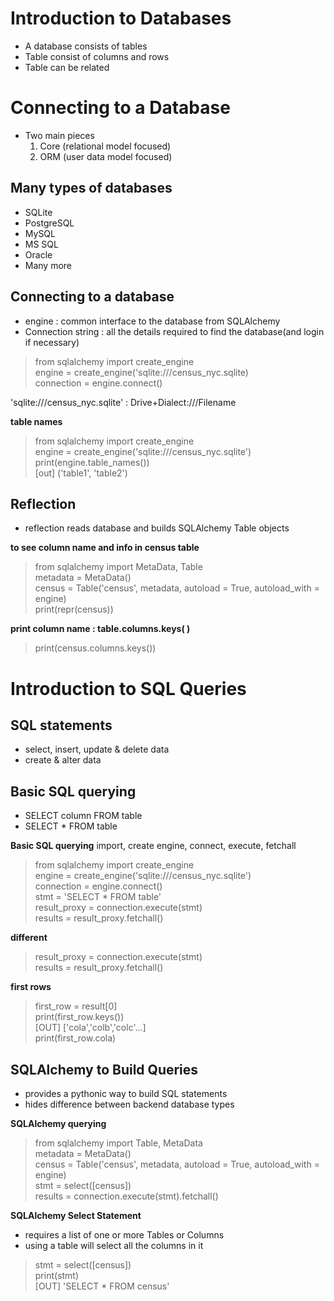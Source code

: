 # Introduction to Databases

- A database consists of tables
- Table consist of columns and rows
- Table can be related

# Connecting to a Database
- Two main pieces
  1. Core (relational model focused)
  2. ORM (user data model focused)

## Many types of databases
- SQLite
- PostgreSQL
- MySQL
- MS SQL
- Oracle
- Many more

## Connecting to a database
- engine : common interface to the database from SQLAlchemy
- Connection string : all the details required to find the database(and login if necessary)
  
> from sqlalchemy import create_engine  
> engine = create_engine('sqlite:///census_nyc.sqlite)  
> connection = engine.connect()

'sqlite:///census_nyc.sqlite' : Drive+Dialect:///Filename

__table names__
> from sqlalchemy import create_engine  
> engine = create_engine('sqlite:///census_nyc.sqlite')  
> print(engine.table_names())  
> [out] ('table1', 'table2')

## Reflection
- reflection reads database and builds SQLAlchemy Table objects
  
__to see column name and info in census table__
> from sqlalchemy import MetaData, Table  
> metadata = MetaData()  
> census = Table('census', metadata, autoload = True, autoload_with = engine)  
> print(repr(census))  

__print column name : table.columns.keys( )__
> print(census.columns.keys())

# Introduction to SQL Queries
## SQL statements
- select, insert, update & delete data
- create & alter data

## Basic SQL querying
- SELECT column FROM table
- SELECT * FROM table

__Basic SQL querying__
import, create engine, connect, execute, fetchall
> from sqlalchemy import create_engine  
> engine = create_engine('sqlite:///census_nyc.sqlite')  
> connection = engine.connect()  
> stmt = 'SELECT * FROM table'  
> result_proxy = connection.execute(stmt)  
> results = result_proxy.fetchall()

__different__
> result_proxy = connection.execute(stmt)  
> results = result_proxy.fetchall()

__first rows__
> first_row = result[0]  
> print(first_row.keys())  
[OUT] ['cola','colb','colc'...]  
> print(first_row.cola)

## SQLAlchemy to Build Queries
- provides a pythonic way to build SQL statements
- hides difference between backend database types

__SQLAlchemy querying__
> from sqlalchemy import Table, MetaData  
> metadata = MetaData()  
> census = Table('census', metadata, autoload = True, autoload_with = engine)  
> stmt = select([census])  
> results = connection.execute(stmt).fetchall()

__SQLAlchemy Select Statement__
- requires a list of one or more Tables or Columns
- using a table will select all the columns in it
  
> stmt = select([census])  
> print(stmt)  
> [OUT] 'SELECT * FROM census'